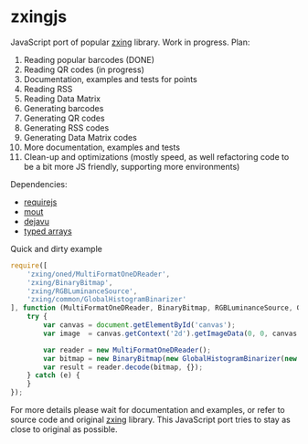 zxingjs
=======

JavaScript port of popular [zxing](https://github.com/zxing/zxing) library. Work in progress. Plan:

1. Reading popular barcodes (DONE)
2. Reading QR codes (in progress)
3. Documentation, examples and tests for points
4. Reading RSS
5. Reading Data Matrix
6. Generating barcodes
7. Generating QR codes
8. Generating RSS codes
9. Generating Data Matrix codes
10. More documentation, examples and tests
11. Clean-up and optimizations (mostly speed, as well refactoring code to be a bit more JS friendly, supporting more environments)

Dependencies:
* [requirejs](http://requirejs.org/)
* [mout](https://github.com/mout/mout)
* [dejavu](http://indigounited.com/dejavu/)
* [typed arrays](https://developer.mozilla.org/en-US/docs/Web/JavaScript/Typed_arrays)
 
Quick and dirty example

```javascript
require([
    'zxing/oned/MultiFormatOneDReader',
    'zxing/BinaryBitmap',
    'zxing/RGBLuminanceSource',
    'zxing/common/GlobalHistogramBinarizer'
], function (MultiFormatOneDReader, BinaryBitmap, RGBLuminanceSource, GlobalHistogramBinarizer) {
    try {
        var canvas = document.getElementById('canvas');
        var image  = canvas.getContext('2d').getImageData(0, 0, canvas.width, canvas.height);

        var reader = new MultiFormatOneDReader();
        var bitmap = new BinaryBitmap(new GlobalHistogramBinarizer(new RGBLuminanceSource(canvas.width, canvas.height, image.data)));
        var result = reader.decode(bitmap, {});
    } catch (e) {
    }
});
```

For more details please wait for documentation and examples, or refer to source code and original [zxing](https://github.com/zxing/zxing) library. This JavaScript port tries to stay as close to original as possible.
